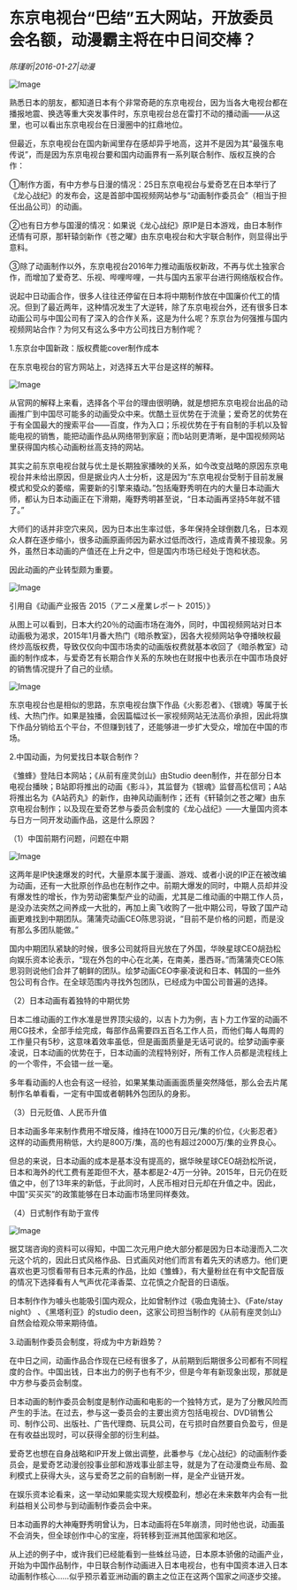 # 东京电视台“巴结”五大网站，开放委员会名额，动漫霸主将在中日间交棒？

*陈瑾昕|2016-01-27|动漫*

![Image](http://static.ylzbl.com/uploads/ueditor/php/upload/image/20171002/1506957752859109.jpeg)

熟悉日本的朋友，都知道日本有个非常奇葩的东京电视台，因为当各大电视台都在播报地震、换选等重大突发事件时，东京电视台总在雷打不动的播动画——从这里，也可以看出东京电视台在日漫圈中的扛鼎地位。

但最近，东京电视台在国内新闻里存在感却异乎地高，这并不是因为其“最强东电传说”，而是因为东京电视台要和国内动画界有一系列联合制作、版权互换的合作：

①制作方面，有中方参与日漫的情况：25日东京电视台与爱奇艺在日本举行了《龙心战纪》的发布会，这是首部中国视频网站参与“动画制作委员会”（相当于担任出品公司）的动画。

②也有日方参与国漫的情况：如果说《龙心战纪》原IP是日本游戏，由日本制作还情有可原，那轩辕剑新作《苍之曜》由东京电视台和大宇联合制作，则显得出乎意料。

③除了动画制作以外，东京电视台2016年力推动画版权新政，不再与优土独家合作，而增加了爱奇艺、乐视、哔哩哔哩，一共与国内五家平台进行网络版权合作。

说起中日动画合作，很多人往往还停留在日本将中期制作放在中国廉价代工的情况。但到了最近两年，这种情况发生了大逆转，除了东京电视台外，还有很多日本动画公司与中国公司有了深入的合作关系，这是为什么呢？东京台为何强推与国内视频网站合作？为何又有这么多中方公司找日方制作呢？

1.东京台中国新政：版权费能cover制作成本

在东京电视台的官方网站上，对选择五大平台是这样的解释。

![Image](http://si1.go2yd.com/get-image/0H9qIskP1qC)

从官网的解释上来看，选择各个平台的理由很明确，就是想把东京电视台出品的动画推广到中国尽可能多的动画受众中来。优酷土豆优势在于流量；爱奇艺的优势在于有全国最大的搜索平台——百度，作为入口；乐视优势在于有自制的手机以及智能电视的销售，能把动画作品从网络带到家庭；而b站则更清晰，是中国视频网站里获得国内核心动画粉丝高支持的网站。

其实之前东京电视台就与优土是长期独家播映的关系，如今改变战略的原因东京电视台并未给出原因，但是据业内人士分析，这是因为“东京电视台受制于目前发展模式和受众的萎缩，需要新的引擎来撬动。”包括庵野秀明在内的大量日本动画大师，都认为日本动画正在下滑期，庵野秀明甚至说，“日本动画再坚持5年就不错了。”

大师们的话并非空穴来风，因为日本出生率过低，多年保持全球倒数几名，日本观众人群在逐步缩小，很多动画原画师因为薪水过低而改行，造成青黄不接现象。另外，虽然日本动画的产值还在上升之中，但是国内市场已经处于饱和状态。

因此动画的产业转型颇为重要。

![Image](http://si1.go2yd.com/get-image/0H9qIu6wLPE)

引用自《动画产业报告 2015（アニメ産業レポート 2015）》

从图上可以看到，日本大约20％的动画市场在海外，同时，中国视频网站对日本动画极为渴求，2015年1月番大热门《暗杀教室》，因各大视频网站争夺播映权最终炒高版权费，导致仅仅向中国市场卖的动画版权费就基本收回了《暗杀教室》动画的制作成本，与爱奇艺有长期合作关系的东映也在财报中也表示在中国市场良好的销售情况提升了自己的业绩。

![Image](http://si1.go2yd.com/get-image/0H9qIvvC5ho)

东京电视台也是相似的思路，东京电视台旗下作品《火影忍者》、《银魂》等属于长线、大热门作。如果是独播，会因篇幅过长一家视频网站无法高价承担，因此将旗下作品分销给五个平台，不但赚到钱了，还能够进一步扩大受众，增加在中国的市场。

2.中国动画，为何爱找日本联合制作？

《雏蜂》登陆日本网站；《从前有座灵剑山》由Studio deen制作，并在部分日本电视台播映；B站即将推出的动画《影斗》，其监督为《银魂》监督高松信司；A站将推出名为《A站药丸》的新作，由神风动画制作；还有《轩辕剑之苍之曜》由东京电视台制作；以及现在爱奇艺参与委员会制度的《龙心战纪》——大量国内资本与日方一同开发动画作品，这是什么原因？

（1）中国前期冇问题，问题在中期

![Image](http://si1.go2yd.com/get-image/0H9qIwqkHzc)

这两年是IP快速爆发的时代，大量原本属于漫画、游戏、或者小说的IP正在被改编为动画，还有一大批原创作品也在制作之中。前期大爆发的同时，中期人员却并没有爆发性的增长，作为劳动密集型产业的动画，尤其是二维动画的中期工作人员，是没办法突然之间养成一大批的，再加上奥飞收购了一批中期公司，导致了国产动画更难找到中期团队。蒲蒲壳动画CEO陈思羽说，“目前不是价格的问题，而是没有那么多团队能做。”

国内中期团队紧缺的时候，很多公司就将目光放在了外国，华映星球CEO胡劲松向娱乐资本论表示，“现在外包的中心在北美，在南美，墨西哥。”而蒲蒲壳CEO陈思羽则说他们合并了朝鲜的团队。绘梦动画CEO李豪凌说和日本、韩国的一些外包公司有合作。在全球范围内寻找外包团队，已经成为中国公司普遍的选择。

（2）日本动画有着独特的中期优势

日本二维动画的工作水准是世界顶尖级的，以吉卜力为例，吉卜力工作室的动画不用CG技术，全部手绘完成，每部作品需要四五百名工作人员，而他们每人每周的工作量只有5秒，这意味着效率虽低，但是画面质量是无话可说的。绘梦动画李豪凌说，日本动画的优势在于，日本动画的流程特别好，所有工作人员都是流程线上的一个零件，不会错一丝一毫。

多年看动画的人也会有这一经验，如果某集动画画面质量突然降低，那么会去片尾制作名单看看，一定有中国或者朝韩外包团队的身影。

（3）日元贬值、人民币升值

日本动画多年来制作费用不增反降，维持在1000万日元/集的价位，《火影忍者》这样的动画费用稍低，大约是800万/集，高的也有超过2000万/集的业界良心。

但总的来说，日本动画的成本是基本没有提高的，据华映星球CEO胡劲松所说，日本和海外的代工费有差距但不大，基本都是2-4万一分钟。2015年，日元仍在贬值之中，创了13年来的新低，于此同时，人民币相对日元却在升值之中。因此，中国“买买买”的政策能够在日本动画市场里同样奏效。

（4）日式制作有助于宣传

![Image](http://si1.go2yd.com/get-image/0H9qIy6T0me)

据艾瑞咨询的资料可以得知，中国二次元用户绝大部分都是因为日本动漫而入二次元这个坑的，因此日式风格作品、日式画风对他们而言有着先天的诱惑力。他们更喜欢也更习惯看带有日本元素的作品，比如《雏蜂》，有大量粉丝在有中文配音版的情况下选择看有人气声优花泽香菜、立花慎之介配音的日语版。

日本制作作为噱头也能吸引国内观众，比如曾制作过《吸血鬼骑士》、《Fate/stay night》 、《黑塔利亚》的studio deen，这家公司担当制作的《从前有座灵剑山》自然会给观众带来期待值。

3.动画制作委员会制度，将成为中方新趋势？

在中日之间，动画作品合作现在已经有很多了，从前期到后期很多公司都有不同程度的合作。中国出钱，日本出力的例子也有不少，但是今年有新现象出现，那就是中方参与委员会制度。

日本动画的制作委员会制度是制作动画和电影的一个独特方式，是为了分散风险而产生的手法。在过去，参与这一委员会的主要出资方包括电视台、DVD销售公司、制作公司、出版社、广告代理商、玩具公司，在亏损时自然要自负盈亏，但是在有收益出现时，可以获得全部的衍生利益。

爱奇艺也想在自身战略和IP开发上做出调整，此番参与《龙心战纪》的动画制作委员会，是爱奇艺动漫创投事业部和游戏事业部主导，就是为了在动漫商业布局、盈利模式上获得大头，这与爱奇艺之前的自制剧一样，是全产业链开发。

在娱乐资本论看来，这一举动如果能实现大规模盈利，想必在未来数年内会有一批利益相关公司参与到动画制作委员会中来。

日本动画界的大神庵野秀明曾认为，日本动画将在5年崩溃，同时他也说，动画虽不会消失，但全球创作中心的宝座，将转移到亚洲其他国家和地区。

从上述的例子中，或许我们已经能看到一些蛛丝马迹，日本原本骄傲的动画产业，开始为中国作品制作，中日联合制作动画进入日本电视台，也有中国资本进入日本动画制作核心……似乎预示着亚洲动画的霸主之位正在这两个国家之间逐步交接。

